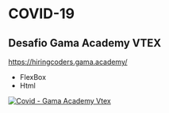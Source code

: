 # COVID-19
## Desafio Gama Academy VTEX
https://hiringcoders.gama.academy/
- FlexBox
- Html


[![Covid - Gama Academy Vtex](https://imgur.com/KaTghoH "Covid - Gama Academy Vtex")](https://nervous-heyrovsky-67d313.netlify.app/ "Covid - Gama Academy Vtex")

